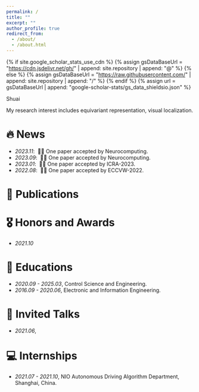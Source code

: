 ```yaml
---
permalink: /
title: ""
excerpt: ""
author_profile: true
redirect_from: 
  - /about/
  - /about.html
---
```


{% if site.google_scholar_stats_use_cdn %}
{% assign gsDataBaseUrl = "https://cdn.jsdelivr.net/gh/" | append: site.repository | append: "@" %}
{% else %}
{% assign gsDataBaseUrl = "https://raw.githubusercontent.com/" | append: site.repository | append: "/" %}
{% endif %}
{% assign url = gsDataBaseUrl | append: "google-scholar-stats/gs_data_shieldsio.json" %}

<span class='anchor' id='about-me'></span>

Shuai

My research interest includes equivariant representation, visual localization.


# 🔥 News
- *2023.11*: &nbsp;🎉🎉 One paper accepted by Neurocomputing.
- *2023.09*: &nbsp;🎉🎉 One paper accepted by Neurocomputing.
- *2023.01*: &nbsp;🎉🎉 One paper accepted by ICRA-2023.
- *2022.08*: &nbsp;🎉🎉 One paper accepted by ECCVW-2022.

# 📝 Publications 





# 🎖 Honors and Awards
- *2021.10*

# 📖 Educations
- *2020.09 - 2025.03*, Control Science and Engineering.
- *2016.09 - 2020.06*, Electronic and Information Engineering.

# 💬 Invited Talks
- *2021.06*,

# 💻 Internships
- *2021.07 - 2021.10*, NIO Autonomous Driving Algorithm Department, Shanghai, China.
